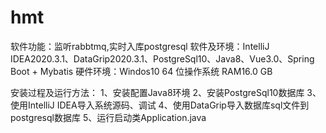 # hmt
软件功能：监听rabbtmq,实时入库postgresql
软件及环境：IntelliJ IDEA2020.3.1、DataGrip2020.3.1、PostgreSql10、Java8、Vue3.0、Spring Boot + Mybatis
硬件环境：Windos10 64 位操作系统  RAM16.0 GB 

安装过程及运行方法：
    1、安装配置Java8环境
    2、安装PostgreSql10数据库
    3、使用IntelliJ IDEA导入系统源码、调试
    4、使用DataGrip导入数据库sql文件到postgresql数据库
    5、运行启动类Application.java

